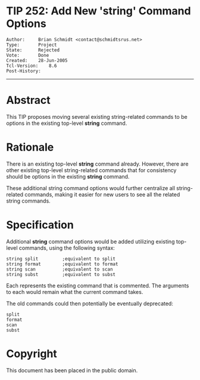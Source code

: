 # TIP 252: Add New 'string' Command Options
	Author:		Brian Schmidt <contact@schmidtsrus.net>
	Type:		Project
	State:		Rejected
	Vote:		Done
	Created:	28-Jun-2005
	Tcl-Version:	8.6
	Post-History:	
-----

# Abstract

This TIP proposes moving several existing string-related commands to be
options in the existing top-level **string** command.

# Rationale

There is an existing top-level **string** command already.  However, there
are other existing top-level string-related commands that for consistency
should be options in the existing **string** command.

These additional string command options would further centralize all
string-related commands, making it easier for new users to see all the related
string commands.

# Specification

Additional **string** command options would be added utilizing existing
top-level commands, using the following syntax:

	string split         ;equivalent to split
	string format        ;equivalent to format
	string scan          ;equivalent to scan
	string subst         ;equivalent to subst

Each represents the existing command that is commented. The arguments to each
would remain what the current command takes.

The old commands could then potentially be eventually deprecated:

	split
	format
	scan
	subst

# Copyright

This document has been placed in the public domain.

